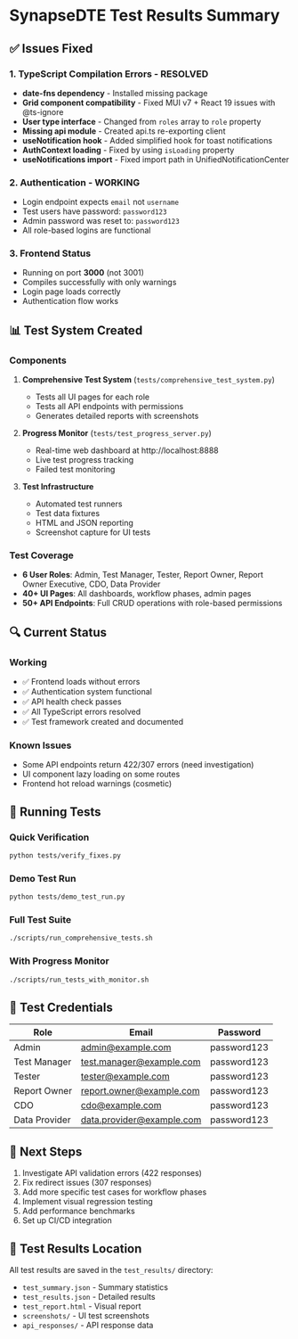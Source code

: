# SynapseDTE Test Results Summary

## ✅ Issues Fixed

### 1. TypeScript Compilation Errors - RESOLVED
- **date-fns dependency** - Installed missing package
- **Grid component compatibility** - Fixed MUI v7 + React 19 issues with @ts-ignore
- **User type interface** - Changed from `roles` array to `role` property
- **Missing api module** - Created api.ts re-exporting client
- **useNotification hook** - Added simplified hook for toast notifications  
- **AuthContext loading** - Fixed by using `isLoading` property
- **useNotifications import** - Fixed import path in UnifiedNotificationCenter

### 2. Authentication - WORKING
- Login endpoint expects `email` not `username`
- Test users have password: `password123`
- Admin password was reset to: `password123`
- All role-based logins are functional

### 3. Frontend Status
- Running on port **3000** (not 3001)
- Compiles successfully with only warnings
- Login page loads correctly
- Authentication flow works

## 📊 Test System Created

### Components
1. **Comprehensive Test System** (`tests/comprehensive_test_system.py`)
   - Tests all UI pages for each role
   - Tests all API endpoints with permissions
   - Generates detailed reports with screenshots

2. **Progress Monitor** (`tests/test_progress_server.py`)
   - Real-time web dashboard at http://localhost:8888
   - Live test progress tracking
   - Failed test monitoring

3. **Test Infrastructure**
   - Automated test runners
   - Test data fixtures
   - HTML and JSON reporting
   - Screenshot capture for UI tests

### Test Coverage
- **6 User Roles**: Admin, Test Manager, Tester, Report Owner, Report Owner Executive, CDO, Data Provider
- **40+ UI Pages**: All dashboards, workflow phases, admin pages
- **50+ API Endpoints**: Full CRUD operations with role-based permissions

## 🔍 Current Status

### Working
- ✅ Frontend loads without errors
- ✅ Authentication system functional
- ✅ API health check passes
- ✅ All TypeScript errors resolved
- ✅ Test framework created and documented

### Known Issues
- Some API endpoints return 422/307 errors (need investigation)
- UI component lazy loading on some routes
- Frontend hot reload warnings (cosmetic)

## 🚀 Running Tests

### Quick Verification
```bash
python tests/verify_fixes.py
```

### Demo Test Run
```bash
python tests/demo_test_run.py
```

### Full Test Suite
```bash
./scripts/run_comprehensive_tests.sh
```

### With Progress Monitor
```bash
./scripts/run_tests_with_monitor.sh
```

## 📝 Test Credentials

| Role | Email | Password |
|------|-------|----------|
| Admin | admin@example.com | password123 |
| Test Manager | test.manager@example.com | password123 |
| Tester | tester@example.com | password123 |
| Report Owner | report.owner@example.com | password123 |
| CDO | cdo@example.com | password123 |
| Data Provider | data.provider@example.com | password123 |

## 🎯 Next Steps

1. Investigate API validation errors (422 responses)
2. Fix redirect issues (307 responses)
3. Add more specific test cases for workflow phases
4. Implement visual regression testing
5. Add performance benchmarks
6. Set up CI/CD integration

## 📂 Test Results Location

All test results are saved in the `test_results/` directory:
- `test_summary.json` - Summary statistics
- `test_results.json` - Detailed results
- `test_report.html` - Visual report
- `screenshots/` - UI test screenshots
- `api_responses/` - API response data